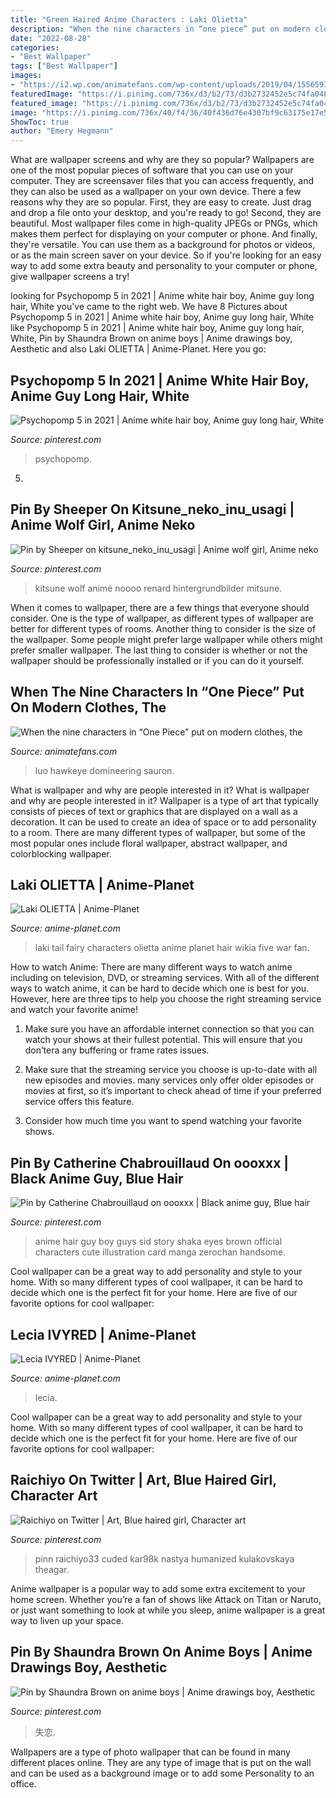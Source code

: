 ```yaml
---
title: "Green Haired Anime Characters : Laki Olietta"
description: "When the nine characters in “one piece” put on modern clothes, the"
date: "2022-08-28"
categories:
- "Best Wallpaper"
tags: ["Best Wallpaper"]
images:
- "https://i2.wp.com/animatefans.com/wp-content/uploads/2019/04/1556593342927471c063ff4ea9fc4ee8a81f1cbba36907ca.jpg?w=640&amp;ssl=1"
featuredImage: "https://i.pinimg.com/736x/d3/b2/73/d3b2732452e5c74fa048dcfbda10fcbe.jpg"
featured_image: "https://i.pinimg.com/736x/d3/b2/73/d3b2732452e5c74fa048dcfbda10fcbe.jpg"
image: "https://i.pinimg.com/736x/40/f4/36/40f436d76e4307bf9c63175e17e5ee08.jpg"
ShowToc: true
author: "Emery Hegmann"
---
```



What are wallpaper screens and why are they so popular?
Wallpapers are one of the most popular pieces of software that you can use on your computer. They are screensaver files that you can access frequently, and they can also be used as a wallpaper on your own device. There a few reasons why they are so popular. First, they are easy to create. Just drag and drop a file onto your desktop, and you're ready to go! Second, they are beautiful. Most wallpaper files come in high-quality JPEGs or PNGs, which makes them perfect for displaying on your computer or phone. And finally, they're versatile. You can use them as a background for photos or videos, or as the main screen saver on your device. So if you're looking for an easy way to add some extra beauty and personality to your computer or phone, give wallpaper screens a try!

	

		
looking for Psychopomp 5 in 2021 | Anime white hair boy, Anime guy long hair, White you've came to the right web. We have 8 Pictures about Psychopomp 5 in 2021 | Anime white hair boy, Anime guy long hair, White like Psychopomp 5 in 2021 | Anime white hair boy, Anime guy long hair, White, Pin by Shaundra Brown on anime boys | Anime drawings boy, Aesthetic and also Laki OLIETTA | Anime-Planet. Here you go:
		
    
## Psychopomp 5 In 2021 | Anime White Hair Boy, Anime Guy Long Hair, White

<img loading=lazy src="https://i.pinimg.com/736x/40/f4/36/40f436d76e4307bf9c63175e17e5ee08.jpg" onerror="this.onerror=null;this.src='https://tse2.mm.bing.net/th?id=OIP.4sGTv9PFosMlekhJRTluawHaLE&amp;pid=15.1';" alt="Psychopomp 5 in 2021 | Anime white hair boy, Anime guy long hair, White">

_Source: pinterest.com_

>psychopomp. 

	

5.

    
## Pin By Sheeper On Kitsune_neko_inu_usagi | Anime Wolf Girl, Anime Neko

<img loading=lazy src="https://i.pinimg.com/736x/a4/93/82/a4938262b9ce2f7caea6563f6f536769.jpg" onerror="this.onerror=null;this.src='https://tse1.mm.bing.net/th?id=OIP.0DwHeKFT13rtnxCx9lhoNwHaKf&amp;pid=15.1';" alt="Pin by Sheeper on kitsune_neko_inu_usagi | Anime wolf girl, Anime neko">

_Source: pinterest.com_

>kitsune wolf animé noooo renard hintergrundbilder mitsune. 

	

When it comes to wallpaper, there are a few things that everyone should consider. One is the type of wallpaper, as different types of wallpaper are better for different types of rooms. Another thing to consider is the size of the wallpaper. Some people might prefer large wallpaper while others might prefer smaller wallpaper. The last thing to consider is whether or not the wallpaper should be professionally installed or if you can do it yourself.

    
## When The Nine Characters In “One Piece” Put On Modern Clothes, The

<img loading=lazy src="https://i2.wp.com/animatefans.com/wp-content/uploads/2019/04/1556593342927471c063ff4ea9fc4ee8a81f1cbba36907ca.jpg?w=640&amp;ssl=1" onerror="this.onerror=null;this.src='https://tse2.mm.bing.net/th?id=OIP.qlgnTap6poAw5FGaPrbGqwHaKs&amp;pid=15.1';" alt="When the nine characters in “One Piece” put on modern clothes, the">

_Source: animatefans.com_

>luo hawkeye domineering sauron. 

	

What is wallpaper and why are people interested in it?
What is wallpaper and why are people interested in it?
Wallpaper is a type of art that typically consists of pieces of text or graphics that are displayed on a wall as a decoration. It can be used to create an idea of space or to add personality to a room. There are many different types of wallpaper, but some of the most popular ones include floral wallpaper, abstract wallpaper, and colorblocking wallpaper.

    
## Laki OLIETTA | Anime-Planet

<img loading=lazy src="https://www.anime-planet.com/images/characters/laki-olietta-42210.jpg" onerror="this.onerror=null;this.src='https://tse3.mm.bing.net/th?id=OIP.cxhJk79XQwQYfuD3F99eMwAAAA&amp;pid=15.1';" alt="Laki OLIETTA | Anime-Planet">

_Source: anime-planet.com_

>laki tail fairy characters olietta anime planet hair wikia five war fan. 

	

How to watch Anime: There are many different ways to watch anime including on television, DVD, or streaming services.
With all of the different ways to watch anime, it can be hard to decide which one is best for you. However, here are three tips to help you choose the right streaming service and watch your favorite anime!
1. Make sure you have an affordable internet connection so that you can watch your shows at their fullest potential. This will ensure that you don’tera any buffering or frame rates issues.

2. Make sure that the streaming service you choose is up-to-date with all new episodes and movies. many services only offer older episodes or movies at first, so it’s important to check ahead of time if your preferred service offers this feature.

3. Consider how much time you want to spend watching your favorite shows.

    
## Pin By Catherine Chabrouillaud On оооххх | Black Anime Guy, Blue Hair

<img loading=lazy src="https://i.pinimg.com/736x/d0/3d/f1/d03df1cfa65d8f5850d16e87ec8d31e3.jpg" onerror="this.onerror=null;this.src='https://tse3.mm.bing.net/th?id=OIP.U7Z4hWTV-XXHyDRfvEs0WQHaKe&amp;pid=15.1';" alt="Pin by Catherine Chabrouillaud on оооххх | Black anime guy, Blue hair">

_Source: pinterest.com_

>anime hair guy boy guys sid story shaka eyes brown official characters cute illustration card manga zerochan handsome. 

	

Cool wallpaper can be a great way to add personality and style to your home. With so many different types of cool wallpaper, it can be hard to decide which one is the perfect fit for your home. Here are five of our favorite options for cool wallpaper: 

    
## Lecia IVYRED | Anime-Planet

<img loading=lazy src="https://www.anime-planet.com/images/characters/lecia-ivyred-91445.jpg" onerror="this.onerror=null;this.src='https://tse1.mm.bing.net/th?id=OIP.ziLk9l9nHAW2u0r6j52TSAHaKY&amp;pid=15.1';" alt="Lecia IVYRED | Anime-Planet">

_Source: anime-planet.com_

>lecia. 

	

Cool wallpaper can be a great way to add personality and style to your home. With so many different types of cool wallpaper, it can be hard to decide which one is the perfect fit for your home. Here are five of our favorite options for cool wallpaper: 

    
## Raichiyo On Twitter | Art, Blue Haired Girl, Character Art

<img loading=lazy src="https://i.pinimg.com/736x/f1/46/4d/f1464d6f3fe8d25f77a2eb3d26b2e35e.jpg" onerror="this.onerror=null;this.src='https://tse2.mm.bing.net/th?id=OIP.56-Pa_-awo-qFNxPvGK1bQHaLJ&amp;pid=15.1';" alt="Raichiyo on Twitter | Art, Blue haired girl, Character art">

_Source: pinterest.com_

>pinn raichiyo33 cuded kar98k nastya humanized kulakovskaya theagar. 

	

Anime wallpaper is a popular way to add some extra excitement to your home screen. Whether you’re a fan of shows like Attack on Titan or Naruto, or just want something to look at while you sleep, anime wallpaper is a great way to liven up your space.

    
## Pin By Shaundra Brown On Anime Boys | Anime Drawings Boy, Aesthetic

<img loading=lazy src="https://i.pinimg.com/736x/d3/b2/73/d3b2732452e5c74fa048dcfbda10fcbe.jpg" onerror="this.onerror=null;this.src='https://tse4.mm.bing.net/th?id=OIP.JsEQ2SCEzRKcczREbGHRzAHaK9&amp;pid=15.1';" alt="Pin by Shaundra Brown on anime boys | Anime drawings boy, Aesthetic">

_Source: pinterest.com_

>失恋. 

	



Wallpapers are a type of photo wallpaper that can be found in many different places online. They are any type of image that is put on the wall and can be used as a background image or to add some Personality to an office.

